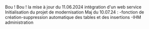 Bou !
Bou ! la mise à jour du 11.06.2024 intègration d'un web service
Initialisation du projet de modernisation
Maj du 10.07.24 :
-fonction de création-suppression automatique des tables et des insertions
-IHM administration
